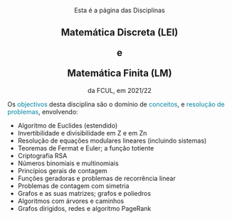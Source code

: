 
<p align="center"> Esta é a página das Disciplinas </p>

<h2 align="center"> Matemática Discreta (LEI)
<p> e </p>
Matemática Finita (LM) </h2>

<p align="center"> da FCUL, em 2021/22 </p>

Os <span style="color:#0085A1">objectivos</span> desta disciplina são o domínio de <span style="color:#0085A1">conceitos</span>, e <span style="color:#0085A1">resolução de problemas</span>, envolvendo:

- Algoritmo de Euclides (estendido) 
- Invertibilidade e divisibilidade em Z e em Zn
- Resolução de equações modulares lineares (incluindo sistemas)
- Teoremas de Fermat e Euler; a função totiente
- Criptografia RSA
- Números binomiais e multinomiais
- Princípios gerais de contagem
- Funções geradoras e problemas de recorrência linear
- Problemas de contagem com simetria
- Grafos e as suas matrizes; grafos e poliedros
- Algoritmos com árvores e caminhos
- Grafos dirigidos, redes e algoritmo PageRank

<!-- Aprendizagem de algoritmos e resolução de problemas elementares envolvendo números inteiros e números modulares, 
e sua aplicação em criptografia. Estudo de técnicas básicas de contagem, de combinatória enumerativa, e de relações de recorrência lineares, 
do ponto de vista teórico e computacional. Introdução às relações entre grafos simples, grafos dirigidos e matrizes, 
e sua aplicação a algoritmos de pesquisa na internet. -->
